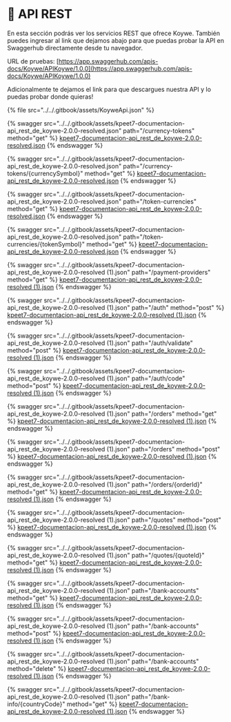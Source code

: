 # 🚀 API REST

En esta sección podrás ver los servicios REST que ofrece Koywe. También puedes ingresar al link que dejamos abajo para que puedas probar la API en Swaggerhub directamente desde tu navegador.

URL de pruebas: [https://app.swaggerhub.com/apis-docs/Koywe/APIKoywe/1.0.0](https://app.swaggerhub.com/apis-docs/Koywe/APIKoywe/1.0.0)

Adicionalmente te dejamos el link para que descargues nuestra API y lo puedas probar donde quieras!

{% file src="../../.gitbook/assets/KoyweApi.json" %}

{% swagger src="../../.gitbook/assets/kpeet7-documentacion-api_rest_de_koywe-2.0.0-resolved.json" path="/currency-tokens" method="get" %}
[kpeet7-documentacion-api_rest_de_koywe-2.0.0-resolved.json](../../.gitbook/assets/kpeet7-documentacion-api_rest_de_koywe-2.0.0-resolved.json)
{% endswagger %}

{% swagger src="../../.gitbook/assets/kpeet7-documentacion-api_rest_de_koywe-2.0.0-resolved.json" path="/currency-tokens/{currencySymbol}" method="get" %}
[kpeet7-documentacion-api_rest_de_koywe-2.0.0-resolved.json](../../.gitbook/assets/kpeet7-documentacion-api_rest_de_koywe-2.0.0-resolved.json)
{% endswagger %}

{% swagger src="../../.gitbook/assets/kpeet7-documentacion-api_rest_de_koywe-2.0.0-resolved.json" path="/token-currencies" method="get" %}
[kpeet7-documentacion-api_rest_de_koywe-2.0.0-resolved.json](../../.gitbook/assets/kpeet7-documentacion-api_rest_de_koywe-2.0.0-resolved.json)
{% endswagger %}

{% swagger src="../../.gitbook/assets/kpeet7-documentacion-api_rest_de_koywe-2.0.0-resolved.json" path="/token-currencies/{tokenSymbol}" method="get" %}
[kpeet7-documentacion-api_rest_de_koywe-2.0.0-resolved.json](../../.gitbook/assets/kpeet7-documentacion-api_rest_de_koywe-2.0.0-resolved.json)
{% endswagger %}

{% swagger src="../../.gitbook/assets/kpeet7-documentacion-api_rest_de_koywe-2.0.0-resolved (1).json" path="/payment-providers" method="get" %}
[kpeet7-documentacion-api_rest_de_koywe-2.0.0-resolved (1).json](<../../.gitbook/assets/kpeet7-documentacion-api_rest_de_koywe-2.0.0-resolved (1).json>)
{% endswagger %}

{% swagger src="../../.gitbook/assets/kpeet7-documentacion-api_rest_de_koywe-2.0.0-resolved (1).json" path="/auth" method="post" %}
[kpeet7-documentacion-api_rest_de_koywe-2.0.0-resolved (1).json](<../../.gitbook/assets/kpeet7-documentacion-api_rest_de_koywe-2.0.0-resolved (1).json>)
{% endswagger %}

{% swagger src="../../.gitbook/assets/kpeet7-documentacion-api_rest_de_koywe-2.0.0-resolved (1).json" path="/auth/validate" method="post" %}
[kpeet7-documentacion-api_rest_de_koywe-2.0.0-resolved (1).json](<../../.gitbook/assets/kpeet7-documentacion-api_rest_de_koywe-2.0.0-resolved (1).json>)
{% endswagger %}

{% swagger src="../../.gitbook/assets/kpeet7-documentacion-api_rest_de_koywe-2.0.0-resolved (1).json" path="/auth/code" method="post" %}
[kpeet7-documentacion-api_rest_de_koywe-2.0.0-resolved (1).json](<../../.gitbook/assets/kpeet7-documentacion-api_rest_de_koywe-2.0.0-resolved (1).json>)
{% endswagger %}

{% swagger src="../../.gitbook/assets/kpeet7-documentacion-api_rest_de_koywe-2.0.0-resolved (1).json" path="/orders" method="get" %}
[kpeet7-documentacion-api_rest_de_koywe-2.0.0-resolved (1).json](<../../.gitbook/assets/kpeet7-documentacion-api_rest_de_koywe-2.0.0-resolved (1).json>)
{% endswagger %}

{% swagger src="../../.gitbook/assets/kpeet7-documentacion-api_rest_de_koywe-2.0.0-resolved (1).json" path="/orders" method="post" %}
[kpeet7-documentacion-api_rest_de_koywe-2.0.0-resolved (1).json](<../../.gitbook/assets/kpeet7-documentacion-api_rest_de_koywe-2.0.0-resolved (1).json>)
{% endswagger %}

{% swagger src="../../.gitbook/assets/kpeet7-documentacion-api_rest_de_koywe-2.0.0-resolved (1).json" path="/orders/{orderId}" method="get" %}
[kpeet7-documentacion-api_rest_de_koywe-2.0.0-resolved (1).json](<../../.gitbook/assets/kpeet7-documentacion-api_rest_de_koywe-2.0.0-resolved (1).json>)
{% endswagger %}

{% swagger src="../../.gitbook/assets/kpeet7-documentacion-api_rest_de_koywe-2.0.0-resolved (1).json" path="/quotes" method="post" %}
[kpeet7-documentacion-api_rest_de_koywe-2.0.0-resolved (1).json](<../../.gitbook/assets/kpeet7-documentacion-api_rest_de_koywe-2.0.0-resolved (1).json>)
{% endswagger %}

{% swagger src="../../.gitbook/assets/kpeet7-documentacion-api_rest_de_koywe-2.0.0-resolved (1).json" path="/quotes/{quoteId}" method="get" %}
[kpeet7-documentacion-api_rest_de_koywe-2.0.0-resolved (1).json](<../../.gitbook/assets/kpeet7-documentacion-api_rest_de_koywe-2.0.0-resolved (1).json>)
{% endswagger %}

{% swagger src="../../.gitbook/assets/kpeet7-documentacion-api_rest_de_koywe-2.0.0-resolved (1).json" path="/bank-accounts" method="get" %}
[kpeet7-documentacion-api_rest_de_koywe-2.0.0-resolved (1).json](<../../.gitbook/assets/kpeet7-documentacion-api_rest_de_koywe-2.0.0-resolved (1).json>)
{% endswagger %}

{% swagger src="../../.gitbook/assets/kpeet7-documentacion-api_rest_de_koywe-2.0.0-resolved (1).json" path="/bank-accounts" method="post" %}
[kpeet7-documentacion-api_rest_de_koywe-2.0.0-resolved (1).json](<../../.gitbook/assets/kpeet7-documentacion-api_rest_de_koywe-2.0.0-resolved (1).json>)
{% endswagger %}

{% swagger src="../../.gitbook/assets/kpeet7-documentacion-api_rest_de_koywe-2.0.0-resolved (1).json" path="/bank-accounts" method="delete" %}
[kpeet7-documentacion-api_rest_de_koywe-2.0.0-resolved (1).json](<../../.gitbook/assets/kpeet7-documentacion-api_rest_de_koywe-2.0.0-resolved (1).json>)
{% endswagger %}

{% swagger src="../../.gitbook/assets/kpeet7-documentacion-api_rest_de_koywe-2.0.0-resolved (1).json" path="/bank-info/{countryCode}" method="get" %}
[kpeet7-documentacion-api_rest_de_koywe-2.0.0-resolved (1).json](<../../.gitbook/assets/kpeet7-documentacion-api_rest_de_koywe-2.0.0-resolved (1).json>)
{% endswagger %}
